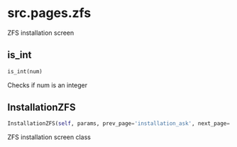 <h1 id="src.pages.zfs">src.pages.zfs</h1>

ZFS installation screen
<h2 id="src.pages.zfs.is_int">is_int</h2>

```python
is_int(num)
```
Checks if num is an integer
<h2 id="src.pages.zfs.InstallationZFS">InstallationZFS</h2>

```python
InstallationZFS(self, params, prev_page='installation_ask', next_page='summary')
```
ZFS installation screen class
